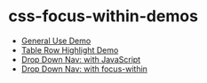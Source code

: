 # css-focus-within-demos

* [General Use Demo](https://scottaohara.github.io/css-focus-within-demos/general-demo.html)  
* [Table Row Highlight Demo](https://scottaohara.github.io/css-focus-within-demos/table-demo.html)  
* [Drop Down Nav: with JavaScript](https://scottaohara.github.io/css-focus-within-demos/nav-js.html)  
* [Drop Down Nav: with focus-within](https://scottaohara.github.io/css-focus-within-demos/nav-css.html)  
